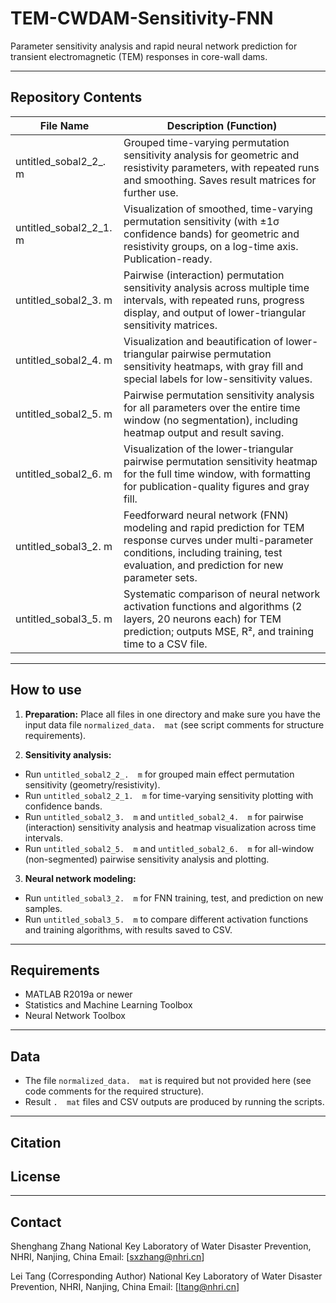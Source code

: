# TEM-CWDAM-Sensitivity-FNN

Parameter sensitivity analysis and rapid neural network prediction for transient electromagnetic (TEM) responses in core-wall dams.

---

## Repository Contents

| File Name                | Description (Function)                                                                                                                                                                               |
| ------------------------ | ---------------------------------------------------------------------------------------------------------------------------------------------------------------------------------------------------- |
| untitled\_sobal2\_2\_.  m  | Grouped time-varying permutation sensitivity analysis for geometric and resistivity parameters, with repeated runs and smoothing.   Saves result matrices for further use.                               |
| untitled\_sobal2\_2\_1.  m | Visualization of smoothed, time-varying permutation sensitivity (with ±1σ confidence bands) for geometric and resistivity groups, on a log-time axis.   Publication-ready.                               |
| untitled\_sobal2\_3.  m    | Pairwise (interaction) permutation sensitivity analysis across multiple time intervals, with repeated runs, progress display, and output of lower-triangular sensitivity matrices.                     |
| untitled\_sobal2\_4.  m    | Visualization and beautification of lower-triangular pairwise permutation sensitivity heatmaps, with gray fill and special labels for low-sensitivity values.                                          |
| untitled\_sobal2\_5.  m    | Pairwise permutation sensitivity analysis for all parameters over the entire time window (no segmentation), including heatmap output and result saving.                                                |
| untitled\_sobal2\_6.  m    | Visualization of the lower-triangular pairwise permutation sensitivity heatmap for the full time window, with formatting for publication-quality figures and gray fill.                                |
| untitled\_sobal3\_2.  m    | Feedforward neural network (FNN) modeling and rapid prediction for TEM response curves under multi-parameter conditions, including training, test evaluation, and prediction for new parameter sets.   |
| untitled\_sobal3\_5.  m    | Systematic comparison of neural network activation functions and algorithms (2 layers, 20 neurons each) for TEM prediction;   outputs MSE, R², and training time to a CSV file.                          |

---

## How to use

1.   **Preparation:**
Place all files in one directory and make sure you have the input data file `normalized_data.  mat` (see script comments for structure requirements).

2.   **Sensitivity analysis:**

* Run `untitled_sobal2_2_.  m` for grouped main effect permutation sensitivity (geometry/resistivity).
* Run `untitled_sobal2_2_1.  m` for time-varying sensitivity plotting with confidence bands.
* Run `untitled_sobal2_3.  m` and `untitled_sobal2_4.  m` for pairwise (interaction) sensitivity analysis and heatmap visualization across time intervals.
* Run `untitled_sobal2_5.  m` and `untitled_sobal2_6.  m` for all-window (non-segmented) pairwise sensitivity analysis and plotting.

3.   **Neural network modeling:**

* Run `untitled_sobal3_2.  m` for FNN training, test, and prediction on new samples.
* Run `untitled_sobal3_5.  m` to compare different activation functions and training algorithms, with results saved to CSV.

---

## Requirements

* MATLAB R2019a or newer
* Statistics and Machine Learning Toolbox
* Neural Network Toolbox

---

## Data

* The file `normalized_data.  mat` is required but not provided here (see code comments for the required structure).
* Result `.  mat` files and CSV outputs are produced by running the scripts.

---

## Citation



## License


---

## Contact
Shenghang Zhang
National Key Laboratory of Water Disaster Prevention, NHRI, Nanjing, China
Email: [sxzhang@nhri.cn]

Lei Tang (Corresponding Author)
National Key Laboratory of Water Disaster Prevention, NHRI, Nanjing, China
Email: [ltang@nhri.cn]
